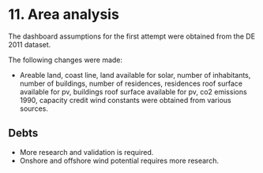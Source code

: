 # 11. Area analysis

The dashboard assumptions for the first attempt were obtained from the DE 2011 dataset.


The following changes were made:

- Areable land, coast line, land available for solar, number of inhabitants, number of buildings, number of residences, residences roof surface available for pv, buildings roof surface available for pv, co2 emissions 1990, capacity credit wind constants were obtained from various sources.


## Debts

- More research and validation is required.
- Onshore and offshore wind potential requires more research.